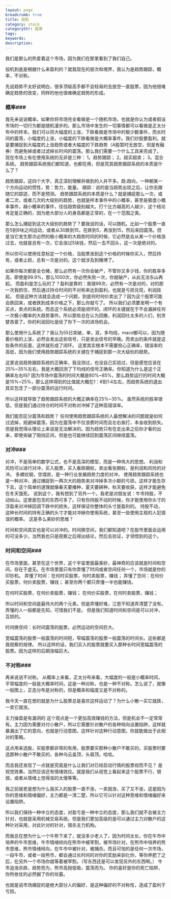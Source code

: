 ```yaml
---
layout: page
breadcrumb: true
title: 投机
category: stock
categoryStr: 股票
tags: 
keywords: 
description: 
---
```



我们是那么的热爱着这个市场，因为我们在那里看到了我们自己。

投机到底是根据什么来盈利的？就我现在的层次和境界，我认为是趋势跟踪，概率，不对称。

先说趋势不太好说明白，很多顶级高手都不会轻易的去放空一直股票，因为他很难确定趋势的改变，同样的他也很难确定趋势的形成。

### 概率###

我先来说说概率。如果你将市场完全看做是一个随机市场，也就是你认为或者假设市场的一切行为都是随机漫步的。那么市场中发生的一切事情都可以看做是正太分布中的样本。我们可以将大幅度的上涨，下跌看做是市场中的极少数事件，而长时间的震荡，小幅度的上涨，小幅度的下跌看做是大概率事件。我们炒股要盈利，就是要捕捉到大幅度的上涨趋势或者大幅度的下跌趋势（A股暂时无放空，但是有融券）而避免掉或者过滤掉长时间的震荡。那么我们需要一个什么工具来完成了。
现在市场上有在使用系统的无非是三种：
1。趋势跟踪；
2。超买超卖；
3。混合系统。
趋势跟踪系统我们都知道，也都在用，但是究其趋势跟踪系统的本质是什么了？

趋势跟踪，这四个大字，真正深刻理解并做到的人并不多。趋:趋向，一种朝某一个方向运动的惯性，势：势力，能量。
跟踪：说的是当趋势出现之后，让你去跟随它的踪迹，而不是预测。
趋势跟踪系统的本质是什么？就是捕捉那么一次，或者二次，或者几次的大级别的趋势，也就是样本事件中的小概率，甚至是极度小概率事件，越小概率的事件，往往趋势级别越大。打个比方越高的人越少，这个结论肯定是正确的，因为绝大部分人的身高都是正常的，在一个范围之类。

那么怎么捕捉到这次大级别的趋势了？要我说的话，可以随机。比如一个股票一直在5到9块之间运动，或者从30跌到15，在跌到5，再涨到15，然后来回震荡。但是当它发生那次必然的极小概率的大趋势时间的时候，它必然是会从某一个价格涨过去，也就是总有一次，它会涨过5块钱，然后一去不回头，这一次是绝对的。

所以你可以使用任意标定一个价格，当股票涨到这个价格的时候你买入，然后持有，或者止损，总有一次是对的。这个就涉及到赌博了。

如果你每次都是全仓赌，那么必然有一次你会破产，不管你又多少钱，你的胜率多高，即使是99.9%，那么1000次，你必然失败一次，你就破产，从此无法东山再起。
而盈利是怎么玩的了？盈利是靠的：我错99次，必然有一次是对的，对的那一次我抓住，然后通过持仓时间的不对称来达到盈利。也就是亏损兑现，利润挂起。
但是这种方法就会造成一个问题，到底何时何价卖出了？因为这个股票可能会跌回来，或者跌到成本价格之下，那么你就亏了。
所以我们必须要发明一个有买点，卖点的系统。而且这个系统必须是闭环的。闭环的关键就在于不会漏掉任何一次极小概率的大趋势事件。所以那些总在认为回撤，利润回吐太多的人们，别贪婪吝啬了。你的利润回吐是给了你下一次的进场机会。

那么使用什么系统了？我认为55日突破，单，双，多均线，macd都可以，因为随着价格的上涨，必然会发出这些信号，只是发出信号的早晚。而卖出的条件就是这些条件的反面，这样就形成了闭环。
这里其实根本不需要担心正确率，错误率的高低，因为我们使用趋势跟踪系统的关键在于捕捉到那一次大级别的趋势。

这里说说趋势跟踪系统的正确率，我没测过，也没自己实验过，但是感觉应该在25%~35%左右，我是大概回测了下均线的信号正确率。你知道为什么是这个正确率左右吗?
因为市场中震荡的时间大概是80%~85%，那么趋势运行的时间大概是15%~25%，那么这样得到的比值就大概在1：#到1:4左右，而趋势系统的退出其实包含了一部分震荡的运行时间。

所以这样就导致了趋势跟踪系统的大概正确率在25%~35%。
虽然系统的胜率很低，但是我们通过持仓的时间不对称对冲掉了这种高错误率。

我们能否区分震荡和趋势？
任何使用趋势跟踪系统的人最想解决的问题就是如何过滤掉，规避掉震荡，因为在震荡中不仅浪费时间而且左右挨打，本金收到损失。但是我觉得从理论上来说是无法解决的。因为趋势只有在走出来之后你才看的出来，即使突破了阻挡区间，但是也可能继续回到震荡区间继续震荡。


### 对冲###

对冲，不是简单的数学公式，也不是高深的模型，而是一种伟大的思想。
利润和风险可以进行对冲，买入股票，买入看跌期权，卖出看张期权，是利润和风险的对冲。
多螺纹钢，空煤炭，是一种行业发展趋势力度的对冲。
使用趋势跟踪系统也是一种对冲，通过捕捉到一两次大的趋势来对冲掉多次小额的亏损，这样才能生存下去，这个简单的道理就像春天要播种，夏天要耕种，秋天要收获，这样才能避免在冬天饿死。
说到这个，我有想到了另外一个。我老是对朋友说：牛市持股，不动如山。这里面包含的东西可多了。只有你持股不动的时候，你才能使用你头寸的浮盈来对冲掉回调下跌中的损失，这样保证你整体的头寸是盈利的。
持股不动，这种长时间的持有正确的头寸才能对冲掉你使用系统，甚至一些使用主观的人犯错误的概率。
这是多么美妙的思维？

时间和空间其实也是可以对冲的。时间换空间，我们都知道吧？在股市里面会运用的可没多少。当然我也只是观察之后得出结论，然后去验证，才领悟到的这个。

### 时间和空间###

在市场里面，甚至在这个世界，这个宇宙里面最美妙，最神奇的应该就是时间和空间，存在于虚无。在市场里面只有你弄懂了时间或者空间任何一个，市场就是你的印钞机。
弄懂了时间：在何时买股票，何时卖股票，赚钱；
弄懂了空间：在何价买股票，何价卖股票，赚钱；
甚至你两个都只弄懂一半也能赚钱。

在何时买股票，在何价卖股票，赚钱；
在何价买股票，在何时卖股票，赚钱；

所以时间和空间是最伟大的两个元素。但是弄懂好难，江恩不知道弄清楚了没有。弄懂的人一般都是先知，可惜我们不是。
但是我们知道时间和空间是可以对冲，互损的。

时间换空间：长时间震荡的股票，必然运动的空间巨大。

宽幅震荡的股票一般震荡的时间短，窄幅震荡的股票一般震荡的时间长。这些都是我观察的规律。
所以这样的话，我们买入的股票就要买入那种长时间宽幅震荡的股票。因为这样的后期涨幅巨大。


### 不对称###

再来说说不对称。
从概率上来看，正太分布来看，大幅度的一般是小概率时间，平常幅度的一般是大概率时间，这是一种对称，也是一种不对称。怎么说了，就像一般图上，正态分布是对称的，但是概率和幅度又是不对称的。

我今天一直在想的就是为什么股票总是喜欢这样运动了？为什么小散一买它就跌，一卖它就涨。


主力操盘是有漏洞的
这个观点是一个更加高效赚钱的方法，但是机会不一定常常有。主力因为需要对付小散户，所以它需要针对散户的各种倾向设置陷阱，这样就暴漏出了它的意向，也就是行动意图，这样针对这种行动意图，你就能做出于此相对的策略。

这点用来选股，买股票都非常的有用，股票要买那种小散户不敢买的，买股票时要选那种小散户不敢买的，各种乌云盖顶，头肩顶。哈哈。

而且我还发现了一点就是究竟是什么让我们对已经启动行情的股票视而不见？
是视觉效果。当然应该还有情绪效应。就是我们从视觉上看起来这个股票不行，很弱，或者从情绪上觉得涨的太慢等等。

我之前就老是想为什么我买入的股票一直不涨，一卖就涨，买了又不涨，这是因为你的思维和情绪偏好，主力都是一清二楚，所以它可以针对这种思维和情绪偏好来设置陷阱。

所以我们保持一种中立的态度，对盈亏是一种中立的态度，那么我们就不会被主力针对，也就是采用机械交易系统。但是我们更加高级的是可以通过主力对散户的这种针对采用，对此针对的针对，猎杀主力机构。

而我总在想为什么一个牛熊下来了，就没多少老人了，因为时间太长，你在牛市中培养的牛市思维，牛市情绪倾向在熊市中被宰割，被市场针对，在熊市中培养的熊市思维，熊市情绪倾向，在牛市中被针对，被捕杀。而且可怕的是任何一次市场，一段牛市，或者一段熊市，都会通过长时间的对你的奖励来驯化你，等你养肥了之后，在另外一个市场你就等着被宰割。（写东西还是可以发现另外的东西啊。）
牛市追涨杀跌，趋势而为，熊市高抛低吸，震荡而为。
你的喜好是你的死亡陷阱，你所依仗的必然掘了你的坟墓。

也就是说市场捕捉的是绝大部分人的偏好，是这种偏好的不对称性，造成了盈利于亏损。



